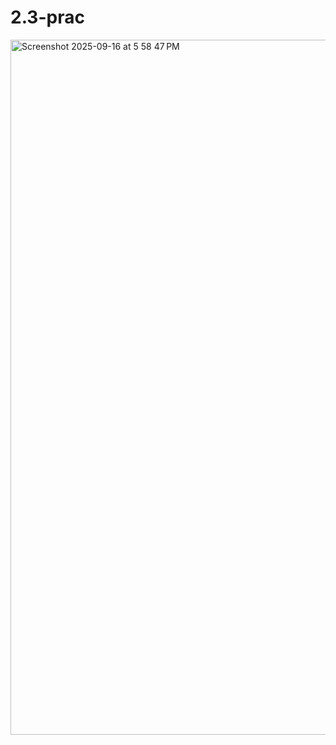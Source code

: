 # 2.3-prac
<img width="1710" height="1112" alt="Screenshot 2025-09-16 at 5 58 47 PM" src="https://github.com/user-attachments/assets/6920c220-e4cc-45b6-9aa7-fe872a4751a8" />
